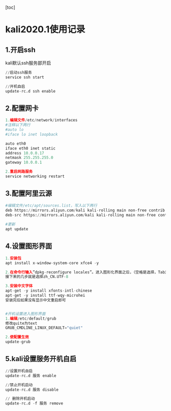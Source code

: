 [toc]



# kali2020.1使用记录

## 1.开启ssh

kali默认ssh服务部开启

```python
//启动ssh服务
service ssh start

//开机自启
update-rc.d ssh enable
```



## 2.配置网卡

```python
1.编辑文件/etc/network/interfaces
#注释以下两行
#auto lo			
#iface lo inet loopback

auto eth0
iface eth0 inet static
address 10.0.0.17
netmask 255.255.255.0
gateway 10.0.0.1

2.重启网路服务
service networking restart
```



## 3.配置阿里云源

```python
#编辑文件/etc/apt/sources.list，写入以下两行
deb https://mirrors.aliyun.com/kali kali-rolling main non-free contrib
deb-src https://mirrors.aliyun.com/kali kali-rolling main non-free contrib
  
#更新
apt update
```





## 4.设置图形界面

```python
1.安装包
apt install x-window-system-core xfce4 -y

2.在命令行输入”dpkg-reconfigure locales”。进入图形化界面之后，（空格是选择，Tab是切换，*是选中），选中zh_CN.UTF-8，确定后，将h_CN.UTF-8选为默认。
接下来的几步就是选择zh_CN.UTF-8

3.安装中文字体
apt-get -y install xfonts-intl-chinese
apt-get -y install ttf-wqy-microhei 
安装完后如果没有显示中文重启即可


#开机设置进入图形界面
1.编辑/etc/default/grub
修改quite为text
GRUB_CMDLINE_LINUX_DEFAULT="quiet"

2.使配置生效
update-grub
```



## 5.kali设置服务开机自启

```python
//设置开机自启
update-rc.d 服务 enable

//禁止开机启动
update-rc.d 服务 disable

// 删除开机启动
update-rc.d -f 服务 remove
```



